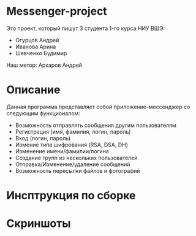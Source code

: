 # Messenger-project
Это проект, который пишут 3 студента 1-го курса НИУ ВШЭ:
 * Огурцов Андрей
 * Иванова Арина
 * Шевченко Будимир
 
 Наш метор: Архаров Андрей

# Описание
Данная программа представляет собой приложение-мессенджер со следующим функционалом:
+ Возможность отправлять сообщения другим пользователям
+ Регистрация (имя, фамилия, логин, пароль)
+ Вход (логин, пароль)
+ Измение типа шифрования (RSA, DSA, DH)
+ Изменение имени/фамилии/логина
+ Создание групп из нескольких пользователей
+ Отправка/Изменение/удаление сообщений
+ Возможность пересылки файлов и фотографий

# Инсптрукция по сборке


# Скриншоты
